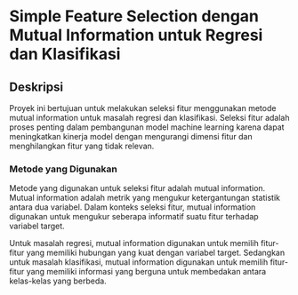 # Simple Feature Selection dengan Mutual Information untuk Regresi dan Klasifikasi

## Deskripsi

Proyek ini bertujuan untuk melakukan seleksi fitur menggunakan metode mutual information untuk masalah regresi dan klasifikasi. Seleksi fitur adalah proses penting dalam pembangunan model machine learning karena dapat meningkatkan kinerja model dengan mengurangi dimensi fitur dan menghilangkan fitur yang tidak relevan.

### Metode yang Digunakan

Metode yang digunakan untuk seleksi fitur adalah mutual information. Mutual information adalah metrik yang mengukur ketergantungan statistik antara dua variabel. Dalam konteks seleksi fitur, mutual information digunakan untuk mengukur seberapa informatif suatu fitur terhadap variabel target.

Untuk masalah regresi, mutual information digunakan untuk memilih fitur-fitur yang memiliki hubungan yang kuat dengan variabel target. Sedangkan untuk masalah klasifikasi, mutual information digunakan untuk memilih fitur-fitur yang memiliki informasi yang berguna untuk membedakan antara kelas-kelas yang berbeda.
